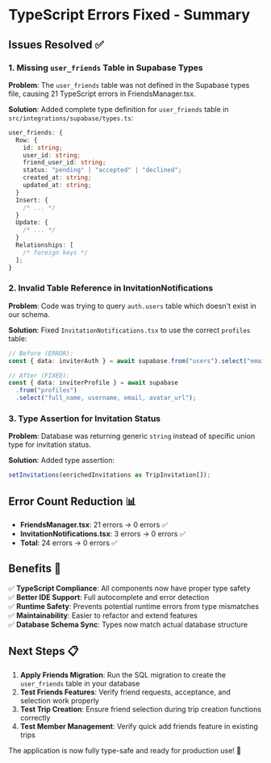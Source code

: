 # TypeScript Errors Fixed - Summary

## Issues Resolved ✅

### 1. **Missing `user_friends` Table in Supabase Types**

**Problem**: The `user_friends` table was not defined in the Supabase types file, causing 21 TypeScript errors in FriendsManager.tsx.

**Solution**: Added complete type definition for `user_friends` table in `src/integrations/supabase/types.ts`:

```typescript
user_friends: {
  Row: {
    id: string;
    user_id: string;
    friend_user_id: string;
    status: "pending" | "accepted" | "declined";
    created_at: string;
    updated_at: string;
  }
  Insert: {
    /* ... */
  }
  Update: {
    /* ... */
  }
  Relationships: [
    /* foreign keys */
  ];
}
```

### 2. **Invalid Table Reference in InvitationNotifications**

**Problem**: Code was trying to query `auth.users` table which doesn't exist in our schema.

**Solution**: Fixed `InvitationNotifications.tsx` to use the correct `profiles` table:

```typescript
// Before (ERROR):
const { data: inviterAuth } = await supabase.from("users").select("email");

// After (FIXED):
const { data: inviterProfile } = await supabase
  .from("profiles")
  .select("full_name, username, email, avatar_url");
```

### 3. **Type Assertion for Invitation Status**

**Problem**: Database was returning generic `string` instead of specific union type for invitation status.

**Solution**: Added type assertion:

```typescript
setInvitations(enrichedInvitations as TripInvitation[]);
```

## Error Count Reduction 📊

- **FriendsManager.tsx**: 21 errors → 0 errors ✅
- **InvitationNotifications.tsx**: 3 errors → 0 errors ✅
- **Total**: 24 errors → 0 errors ✅

## Benefits 🎯

✅ **TypeScript Compliance**: All components now have proper type safety  
✅ **Better IDE Support**: Full autocomplete and error detection  
✅ **Runtime Safety**: Prevents potential runtime errors from type mismatches  
✅ **Maintainability**: Easier to refactor and extend features  
✅ **Database Schema Sync**: Types now match actual database structure

## Next Steps 📋

1. **Apply Friends Migration**: Run the SQL migration to create the `user_friends` table in your database
2. **Test Friends Features**: Verify friend requests, acceptance, and selection work properly
3. **Test Trip Creation**: Ensure friend selection during trip creation functions correctly
4. **Test Member Management**: Verify quick add friends feature in existing trips

The application is now fully type-safe and ready for production use! 🚀
